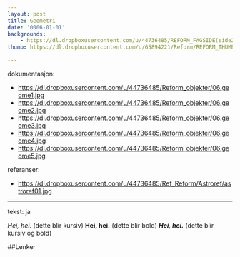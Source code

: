 ```yaml
---
layout: post
title: Geometri
date: '0006-01-01'
backgrounds:
    - https://dl.dropboxusercontent.com/u/44736485/REFORM_FAGSIDE(side2)/06.Geometri2m.jpg
thumb: https://dl.dropboxusercontent.com/u/65894221/Reform/REFORM_THUMBNAILS/06.Geometri.jpg

---
```


dokumentasjon:
  - https://dl.dropboxusercontent.com/u/44736485/Reform_objekter/06.geome1.jpg
  - https://dl.dropboxusercontent.com/u/44736485/Reform_objekter/06.geome2.jpg
  - https://dl.dropboxusercontent.com/u/44736485/Reform_objekter/06.geome3.jpg
  - https://dl.dropboxusercontent.com/u/44736485/Reform_objekter/06.geome4.jpg
  - https://dl.dropboxusercontent.com/u/44736485/Reform_objekter/06.geome5.jpg
  


referanser:
  - https://dl.dropboxusercontent.com/u/44736485/Ref_Reform/Astroref/astroref01.jpg



---
tekst: ja

*Hei, hei.* (dette blir kursiv)
**Hei, hei.** (dette blir bold)
***Hei, hei.*** (dette blir kursiv og bold)

##Lenker
